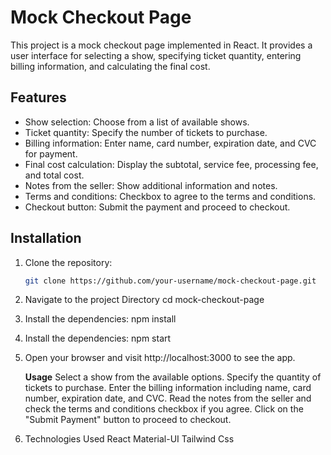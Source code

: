 # Mock Checkout Page

This project is a mock checkout page implemented in React. It provides a user interface for selecting a show, specifying ticket quantity, entering billing information, and calculating the final cost.

## Features

- Show selection: Choose from a list of available shows.
- Ticket quantity: Specify the number of tickets to purchase.
- Billing information: Enter name, card number, expiration date, and CVC for payment.
- Final cost calculation: Display the subtotal, service fee, processing fee, and total cost.
- Notes from the seller: Show additional information and notes.
- Terms and conditions: Checkbox to agree to the terms and conditions.
- Checkout button: Submit the payment and proceed to checkout.

## Installation

1. Clone the repository:

   ```bash
   git clone https://github.com/your-username/mock-checkout-page.git
2. Navigate to the project Directory
  cd mock-checkout-page
3. Install the dependencies:
   npm install
4. Install the dependencies:
   npm start
5. Open your browser and visit http://localhost:3000 to see the app.

    **Usage**
    Select a show from the available options.
    Specify the quantity of tickets to purchase.
    Enter the billing information including name, card number, expiration date, and CVC.
    Read the notes from the seller and check the terms and conditions checkbox if you agree.
    Click on the "Submit Payment" button to proceed to checkout.
    
6.  Technologies Used
    React
    Material-UI
    Tailwind Css
